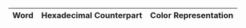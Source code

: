 | Word | Hexadecimal Counterpart | Color Representation |
| ---- | ----------------------- | -------------------- |